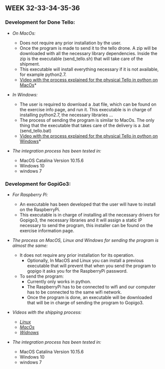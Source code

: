 ## WEEK 32-33-34-35-36

### **Development for Done Tello:**    
  
   - *On MacOs:*   
        - Does not require any prior installation by the user.   
        - Once the program is made to send it to the tello drone. A zip will be downloaded with all the necessary library dependencies. Inside the zip is the executable (send_tello.sh) that will take care of the shipment.   
        - This executable will install everything necessary if it is not available, for example python2.7.   
        * [Video with the process explained for the physical Tello in python on MacOs](https://youtu.be/SAa1XO8Cp_o)*   
        
   - *In Windows:*
        - The user is required to download a .bat file, which can be found on the exercise info page, and run it. This executable is in charge of installing python2.7, the necessary libraries ...   
        - The process of sending the program is similar to MacOs. The only thing that the executable that takes care of the delivery is a .bat (send_tello.bat)  
        * [Video with the process explained for the physical Tello in python on Windows](https://youtu.be/vfRo9dGXbBw)*     
        
   - *The integration process has been tested in:*
        - MacOS Catalina Version 10.15.6   
        - Windows 10   
        - windows 7   
    
### **Development for GopiGo3:**  
 
   - *For Raspberry Pi:*   
        - An executable has been developed that the user will have to install on the RaspberryPi.     
        - This executable is in charge of installing all the necessary drivers for Gopigo3, the necessary libraries and it will assign a static IP necessary to send the program, this installer can be found on the exercise information page.   
         
   - *The process on MacOS, Linux and Windows for sending the program is almost the same:*     
        - It does not require any prior installation for its operation.   
            * Optionally, In MacOS and Linux you can install a previous executable that will prevent that when you send the program to gopigo it asks you for the RaspberryPi password.    
        - To send the program:   
            - Currently only works in python.   
            - The RaspberryPi has to be connected to wifi and our computer has to be connected to the same wifi network.  
            - Once the program is done, an executable will be downloaded that will be in charge of sending the program to Gopigo3.   
             
   - *Videos with the shipping process:*      
        - *[Linux](https://youtu.be/d93zqhf-Yyo)*   
        - *[MacOs](https://youtu.be/PrARUrZWFm4)*         
        - *[Widnows](https://youtu.be/1InHFgN2FeQ)*        
            
   - *The integration process has been tested in:*   
        - MacOS Catalina Version 10.15.6   
        - Windows 10   
        - windows 7  